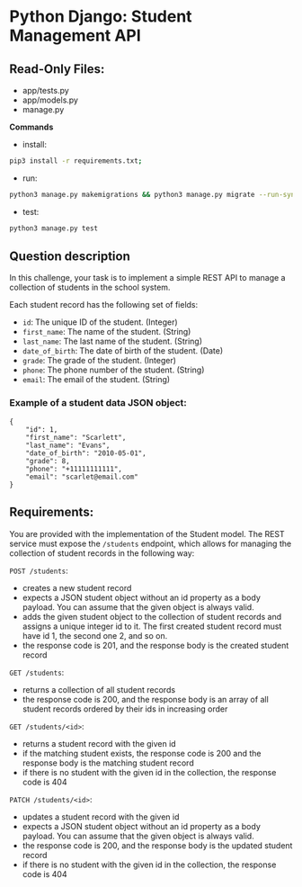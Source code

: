 # Python Django: Student Management API

## Read-Only Files:
- app/tests.py
- app/models.py
- manage.py

**Commands**
- install:
```bash
pip3 install -r requirements.txt;
```
- run:
```bash
python3 manage.py makemigrations && python3 manage.py migrate --run-syncdb && python3 manage.py runserver 0.0.0.0:8000
```
- test:
```bash
python3 manage.py test
```

## Question description

In this challenge, your task is to implement a simple REST API to manage a collection of students in the school system.

Each student record has the following set of fields:

- `id`: The unique ID of the student. (Integer)
- `first_name`: The name of the student. (String)
- `last_name`: The last name of the student. (String)
- `date_of_birth`: The date of birth of the student. (Date)
- `grade`: The grade of the student. (Integer)
- `phone`: The phone number of the student. (String)
- `email`: The email of the student. (String)

### Example of a student data JSON object:
```
{
    "id": 1,
    "first_name": "Scarlett",
    "last_name": "Evans",
    "date_of_birth": "2010-05-01",
    "grade": 8,
    "phone": "+11111111111",
    "email": "scarlet@email.com"
}
```

## Requirements:

You are provided with the implementation of the Student model. The REST service must expose the `/students` endpoint, which allows for managing the collection of student records in the following way:

`POST /students`:

- creates a new student record
- expects a JSON student object without an id property as a body payload. You can assume that the given object is always valid.
- adds the given student object to the collection of student records and assigns a unique integer id to it. The first created student record must have id 1, the second one 2, and so on.
- the response code is 201, and the response body is the created student record

`GET /students`:

- returns a collection of all student records
- the response code is 200, and the response body is an array of all student records ordered by their ids in increasing order

`GET /students/<id>`:

- returns a student record with the given id
- if the matching student exists, the response code is 200 and the response body is the matching student record
- if there is no student with the given id in the collection, the response code is 404

`PATCH /students/<id>`:

- updates a student record with the given id
- expects a JSON student object without an id property as a body payload. You can assume that the given object is always valid.
- the response code is 200, and the response body is the updated student record
- if there is no student with the given id in the collection, the response code is 404

